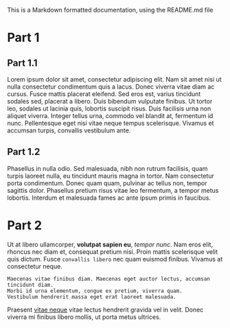 
This is a Markdown formatted documentation, using the README.md file


# Part 1

## Part 1.1

Lorem ipsum dolor sit amet, consectetur adipiscing elit. Nam sit amet nisi ut nulla consectetur condimentum quis a lacus. 
Donec viverra vitae diam ac cursus. Fusce mattis placerat eleifend. Sed eros est, varius tincidunt sodales sed, placerat a libero. 
Duis bibendum vulputate finibus. Ut tortor leo, sodales ut lacinia quis, lobortis suscipit risus. Duis facilisis urna non aliquet viverra. 
Integer tellus urna, commodo vel blandit at, fermentum id nunc. Pellentesque eget nisi vitae neque tempus scelerisque. 
Vivamus et accumsan turpis, convallis vestibulum ante. 

## Part 1.2

Phasellus in nulla odio. Sed malesuada, nibh non rutrum facilisis, quam turpis laoreet nulla, eu tincidunt mauris magna in tortor. 
Nam consectetur porta condimentum. Donec quam quam, pulvinar ac tellus non, tempor sagittis dolor. 
Phasellus pretium risus vitae leo fermentum, a tempor metus lobortis. Interdum et malesuada fames ac ante ipsum primis in faucibus.  
  

# Part 2

Ut at libero ullamcorper, **volutpat sapien eu**, _tempor nunc_. Nam eros elit, rhoncus nec diam et, consequat pretium nisi. 
Proin mattis scelerisque velit quis dictum. Fusce `convallis libero` nec quam euismod finibus. Vivamus at consectetur neque. 

```
Maecenas vitae finibus diam. Maecenas eget auctor lectus, accumsan tincidunt diam.
Morbi id urna elementum, congue ex pretium, viverra quam. 
Vestibulum hendrerit massa eget erat laoreet malesuada.
```

Praesent [vitae neque](https://www.openfluid-project.org) vitae lectus hendrerit gravida vel in velit. Donec viverra mi finibus libero mollis, ut porta metus ultrices. 
